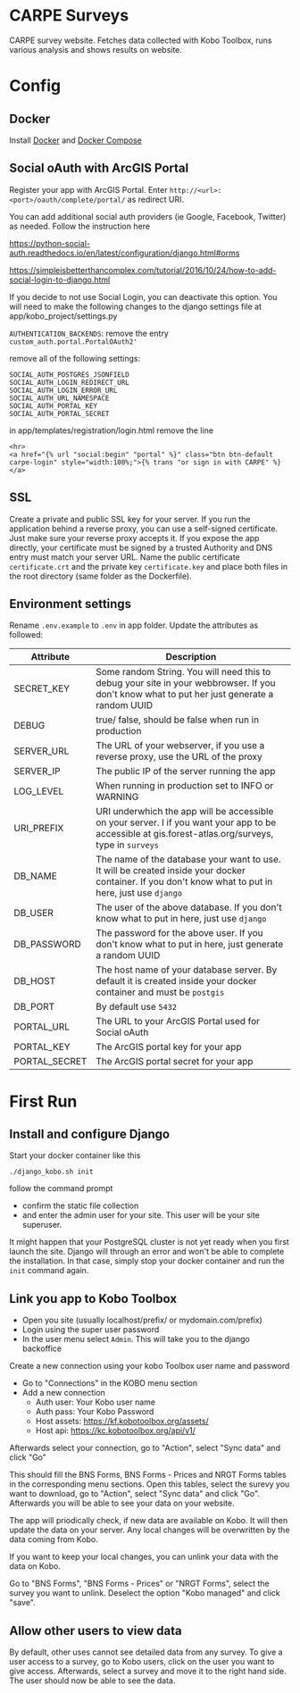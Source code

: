# CARPE Surveys
CARPE survey website. Fetches data collected with Kobo Toolbox, runs various analysis and shows results on website.

# Config

## Docker

Install [Docker](https://docs.docker.com/install) and [Docker Compose](https://docs.docker.com/compose/install/)

## Social oAuth with ArcGIS Portal
Register your app with ArcGIS Portal. Enter `http://<url>:<port>/oauth/complete/portal/` as redirect URI.

You can add additional social auth providers (ie Google, Facebook, Twitter) as needed.
Follow the instruction here

https://python-social-auth.readthedocs.io/en/latest/configuration/django.html#orms

https://simpleisbetterthancomplex.com/tutorial/2016/10/24/how-to-add-social-login-to-django.html

If you decide to not use Social Login, you can deactivate this option.
You will need to make the following changes to the django settings file at app/kobo_project/settings.py

`AUTHENTICATION_BACKENDS`: remove the entry `custom_auth.portal.PortalOAuth2'`

remove all of the following settings:
```
SOCIAL_AUTH_POSTGRES_JSONFIELD
SOCIAL_AUTH_LOGIN_REDIRECT_URL
SOCIAL_AUTH_LOGIN_ERROR_URL
SOCIAL_AUTH_URL_NAMESPACE
SOCIAL_AUTH_PORTAL_KEY
SOCIAL_AUTH_PORTAL_SECRET
```

in app/templates/registration/login.html remove the line
```
<hr>
<a href="{% url "social:begin" "portal" %}" class="btn btn-default carpe-login" style="width:100%;">{% trans "or sign in with CARPE" %}</a>
```

## SSL
Create a private and public SSL key for your server. If you run the application behind a reverse proxy, 
you can use a self-signed certificate. Just make sure your reverse proxy accepts it.
If you expose the app directly, your certificate must be signed by a trusted Authority and DNS entry must match your server URL. 
Name the public certificate `certificate.crt` and the private key `certificate.key` and place both files in the root directory (same folder as the Dockerfile).

## Environment settings
Rename `.env.example` to `.env` in app folder. Update the attributes as followed:


|Attribute|Description|
|---------|-----------|
|SECRET_KEY| Some random String. You will need this to debug your site in your webbrowser. If you don't know what to put her just generate a random UUID |
|DEBUG  |true/ false, should be false when run in production |
|SERVER_URL| The URL of your webserver, if you use a reverse proxy, use the URL of the proxy |
|SERVER_IP| The public IP of the server running the app |
|LOG_LEVEL| When running in production set to INFO or WARNING | 
|URI_PREFIX| URI underwhich the app will be accessible on your server. I if you want your app to be accessible at gis.forest-atlas.org/surveys, type in `surveys` |
|DB_NAME| The name of the database your want to use. It will be created inside your docker container. If you don't know what to put in here, just use `django` |
|DB_USER| The user of the above database. If you don't know what to put in here, just use `django` |
|DB_PASSWORD| The password for the above user. If you don't know what to put in here, just generate a random UUID |
|DB_HOST| The host name of your database server. By default it is created inside your docker container and must be `postgis`|
|DB_PORT| By default use `5432` |
|PORTAL_URL| The URL to your ArcGIS Portal used for Social oAuth |
|PORTAL_KEY | The ArcGIS portal key for your app |
|PORTAL_SECRET | The ArcGIS portal secret for your app |


# First Run

## Install and configure Django
Start your docker container like this
```
./django_kobo.sh init
```
follow the command prompt
- confirm the static file collection
- and enter the admin user for your site. This user will be your site superuser.

It might happen that your PostgreSQL cluster is not yet ready when you first launch the site. 
Django will through an error and won't be able to complete the installation. 
In that case, simply stop your docker container and run the `init` command again.  

## Link you app to Kobo Toolbox

- Open you site (usually localhost/prefix/ or mydomain.com/prefix)
- Login using the super user password
- In the user menu select `Admin`. This will take you to the django backoffice


Create a new connection using your kobo Toolbox user name and password

- Go to "Connections" in the KOBO menu section
- Add a new connection
    - Auth user: Your Kobo user name
    - Auth pass: Your Kobo Password 
    - Host assets: https://kf.kobotoolbox.org/assets/
    - Host api: https://kc.kobotoolbox.org/api/v1/
    
Afterwards select your connection, go to "Action", select "Sync data" and click "Go"

This should fill the BNS Forms, BNS Forms - Prices and NRGT Forms tables in the corresponding menu sections.
Open this tables, select the surevy you want to download, go to "Action", select "Sync data" and click "Go".
Afterwards you will be able to see your data on your website.

The app will priodically check, if new data are available on Kobo. It will then update the data on your server.
Any local changes will be overwritten by the data coming from Kobo. 

If you want to keep your local changes, you can unlink your data with the data on Kobo.

Go to "BNS Forms", "BNS Forms - Prices" or "NRGT Forms", select the survey you want to unlink. Deselect the option "Kobo managed" and click "save".


## Allow other users to view data
By default, other uses cannot see detailed data from any survey. 
To give a user access to a survey, go to Kobo users, click on the user you want to give access.
Afterwards, select a survey and move it to the right hand side. The user should now be able to see the data. 


